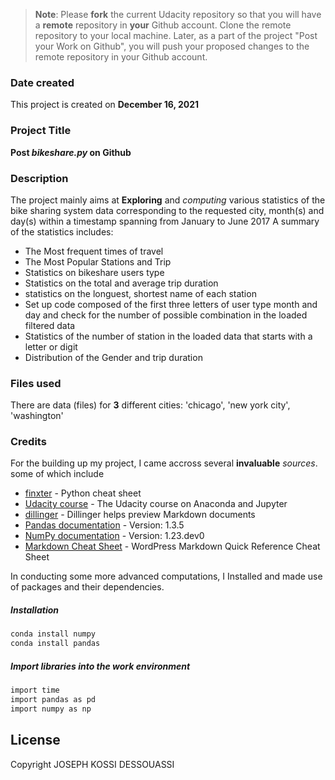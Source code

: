 >**Note**: Please **fork** the current Udacity repository so that you will have a **remote** repository in **your** Github account. Clone the remote repository to your local machine. Later, as a part of the project "Post your Work on Github", you will push your proposed changes to the remote repository in your Github account.

### Date created
This project is created on **December 16, 2021**

### Project Title
**Post _bikeshare.py_ on Github**

### Description
The project mainly aims at **Exploring** and _computing_ various statistics of the bike sharing system data corresponding to the requested city, month(s) and day(s) within a timestamp spanning from January to June 2017
A summary of the statistics includes:

- The Most frequent times of travel
- The Most Popular Stations and Trip
- Statistics on bikeshare users type
- Statistics on the total and average trip duration
- statistics on the longuest, shortest name of each station
- Set up code composed of the first three letters of user type month and day and check for the number of possible combination in the loaded filtered data
- Statistics of the number of station in the loaded data that starts with a letter or digit
- Distribution of the Gender and trip duration

### Files used
There are data (files) for **3** different cities: 'chicago', 'new york city', 'washington'

### Credits
For the building up my project, I came accross several **invaluable** _sources_. some of which include
- [finxter](https://blog.finxter.com/python-crash-course/) - Python cheat sheet
- [Udacity course][AJ] - The Udacity course on Anaconda and Jupyter
- [dillinger](https://dillinger.io/) - Dillinger helps preview Markdown documents
- [Pandas documentation](https://pandas.pydata.org/pandas-docs/stable/index.html) - Version: 1.3.5
- [NumPy documentation](https://numpy.org/devdocs/index.html) - Version: 1.23.dev0
- [Markdown Cheat Sheet](https://wordpress.com/support/markdown-quick-reference/) - WordPress Markdown Quick Reference Cheat Sheet

In conducting some more advanced computations, I Installed and made use of packages and their dependencies.

##### Installation
```sh
conda install numpy
conda install pandas
```

##### Import libraries into the work environment
```sh
import time
import pandas as pd
import numpy as np
```

## License
Copyright 
JOSEPH KOSSI DESSOUASSI


[//]: # (These are reference links used in the body of this note and get stripped out when the markdown processor does its job. There is no need to format nicely because it shouldn't be seen. Thanks SO - http://stackoverflow.com/questions/4823468/store-comments-in-markdown-syntax)

[AJ]: <https://classroom.udacity.com/courses/ud1111>